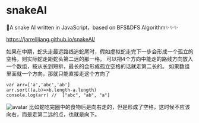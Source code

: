 # snakeAI
🚀A snake AI written in JavaScript，based on BFS&amp;DFS Algorithm✨✨✨

https://jarrelljiang.github.io/snakeAI/



  如果在中期，蛇头走最远路线追蛇尾时，假如虚拟蛇走完下一步会形成一个孤立的空格，则实际蛇走距蛇头第二远的那一格。
  可以把4个方向中能走的路线方向放入一个数组，按从长到短排，最长的会形成孤立空格的话就走第二长的。
  如果数组里面就一个方向，那就只能直接走这个方向了
    
    var arr=['a','abc','ab']
    arr.sort((a,b)=>b.length-a.length)
    console.log(arr) //  ["abc", "ab", "a"]
![avatar](https://github.com/jarrelljiang/snakeAI/blob/master/images/1.png?raw=true)
比如蛇吃完圈中的食物后是向右走的，但是形成了空格，这时候不应该向右，而是走第二远的点，也就是向下。

